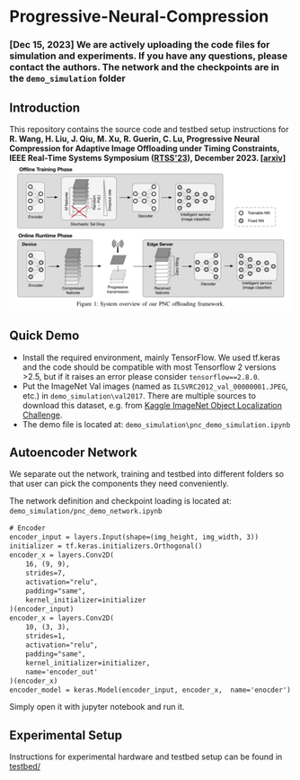 # Progressive-Neural-Compression

### [Dec 15, 2023] We are actively uploading the code files for simulation and experiments. If you have any questions, please contact the authors. The network and the checkpoints are in the `demo_simulation` folder

## Introduction

This repository contains the source code and testbed setup instructions for **R. Wang, H. Liu, J. Qiu, M. Xu, R. Guerin, C. Lu, Progressive Neural Compression for Adaptive Image Offloading under Timing Constraints, IEEE Real-Time Systems Symposium ([RTSS'23](https://2023.rtss.org/)), December 2023. [[arxiv](https://arxiv.org/pdf/2310.05306.pdf)]**
![pnc_overview](assets/pnc_overview.png?raw=true)

## Quick Demo
* Install the required environment, mainly TensorFlow. We used tf.keras and the code should be compatible with most Tensorflow 2 versions >2.5, but if it raises an error please consider `tensorflow==2.8.0`.
* Put the ImageNet Val images (named as `ILSVRC2012_val_00000001.JPEG`, etc.) in `demo_simulation\val2017`. There are multiple sources to download this dataset, e.g. from [Kaggle ImageNet Object Localization Challenge](https://www.kaggle.com/competitions/imagenet-object-localization-challenge/data).
* The demo file is located at: `demo_simulation\pnc_demo_simulation.ipynb`

## Autoencoder Network
We separate out the network, training and testbed into different folders so that user can pick the components they need conveniently. 

The network definition and checkpoint loading is located at: `demo_simulation/pnc_demo_network.ipynb`

```
# Encoder
encoder_input = layers.Input(shape=(img_height, img_width, 3))
initializer = tf.keras.initializers.Orthogonal()
encoder_x = layers.Conv2D(
    16, (9, 9), 
    strides=7, 
    activation="relu", 
    padding="same", 
    kernel_initializer=initializer
)(encoder_input)
encoder_x = layers.Conv2D(
    10, (3, 3), 
    strides=1,
    activation="relu", 
    padding="same", 
    kernel_initializer=initializer,
    name='encoder_out'
)(encoder_x)
encoder_model = keras.Model(encoder_input, encoder_x,  name='enocder')
```

Simply open it with jupyter notebook and run it.


## Experimental Setup
Instructions for experimental hardware and testbed setup can be found in [testbed/](https://github.com/rickywrq/Progressive-Neural-Compression/blob/main/testbed/)